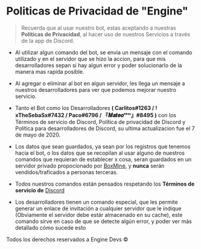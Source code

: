 # Politicas de Privacidad de "Engine"

> Recuerda que al usar nuestro bot, estas aceptando a nuestras **Politicas de Privacidad**, al hacer uso de nuestros Servicios a través de la app de Discord.

- Al utilizar algun comando del bot, se envia un mensaje con el comando utilizado y en el servidor que se hizo la accion, para que mis desarrolladores sepan si hay algun error y poder solucionarlo de la manera mas rapida posible.

- Al agregar o eliminar al bot en algun servidor, les llega un mensaje a nuestros desarrolladores para ver que podemos mejorar nuestro servicio.

- Tanto el Bot como los Desarrolladores **( Carlitos#1263 / ! xTheSebaSx#7432 / Paco#6796 / 『𝑴𝒂𝒕𝒆𝒐ᵗᵉᵐ』#8495 )** con los Términos de servicio de Discord, Política de privacidad de Discord y Política para desarrolladores de Discord, su ultima actualizacion fue el 7 de mayo de 2020.

- Los datos que sean guardados, ya sean por los registros que tenemos hacia el bot, o los datos que se recopilan al usar alguno de nuestros comandos que requieran de establecer x cosa, seran guardados en un servidor privado propocionado por [BoxMine](https://boxmineworld.com/), y **nunca** serán vendidos/traficados a personas terceras.

- Todos nuestros comandos están pensados respetando los **Términos de servicio de** [Discord](https://discord.com) 

- Los desarrolladores tienen un comando especial, que les permite generar un enlace de invitación a cualquier servidor que le indique (Obviamente el servidor debe estár almacenado en su cache), este comando sirve en caso de que se detecte algún error, y poder ver más detallado cómo sucede esto

Todos los derechos reservados a Engine Devs ©️
